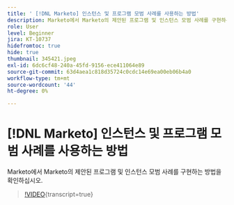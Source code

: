 ```yaml
---
title: ' [!DNL Marketo] 인스턴스 및 프로그램 모범 사례를 사용하는 방법'
description: Marketo에서 Marketo의 제안된 프로그램 및 인스턴스 모범 사례를 구현하는 방법을 확인하십시오.
role: User
level: Beginner
jira: KT-10737
hidefromtoc: true
hide: true
thumbnail: 345421.jpeg
exl-id: 6dc6cf48-240a-45fd-9156-ece411064e89
source-git-commit: 63d4aea1c818d35724c0cdc14e69ea00eb06b4a0
workflow-type: tm+mt
source-wordcount: '44'
ht-degree: 0%

---
```


# [!DNL Marketo] 인스턴스 및 프로그램 모범 사례를 사용하는 방법

Marketo에서 Marketo의 제안된 프로그램 및 인스턴스 모범 사례를 구현하는 방법을 확인하십시오.

>[!VIDEO](https://video.tv.adobe.com/v/345421/?quality=12&learn=on){transcript=true}
